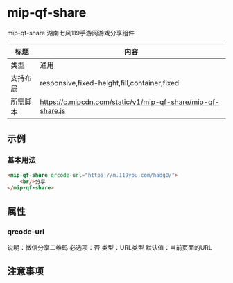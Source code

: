 # mip-qf-share

mip-qf-share 湖南七风119手游网游戏分享组件

标题|内容
----|----
类型|通用
支持布局|responsive,fixed-height,fill,container,fixed
所需脚本|https://c.mipcdn.com/static/v1/mip-qf-share/mip-qf-share.js

## 示例

### 基本用法
```html
<mip-qf-share qrcode-url="https://m.119you.com/hadg0/">
    <br/>分享
</mip-qf-share>

```

## 属性

### qrcode-url

说明：微信分享二维码
必选项：否
类型：URL类型
默认值：当前页面的URL

## 注意事项

